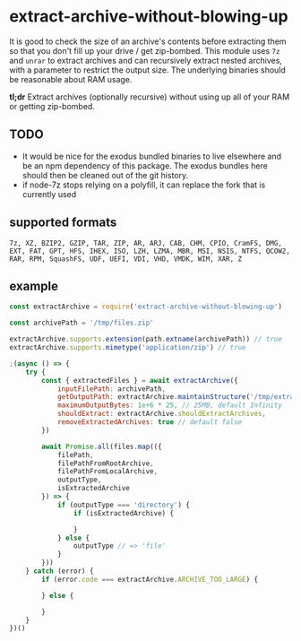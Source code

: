# extract-archive-without-blowing-up

It is good to check the size of an archive's contents before extracting them so that you don't fill up your drive / get zip-bombed. This module uses `7z` and `unrar` to extract archives and can recursively extract nested archives, with a parameter to restrict the output size. The underlying binaries should be reasonable about RAM usage.

**tl;dr** Extract archives (optionally recursive) without using up all of your RAM or getting zip-bombed.

## TODO

- It would be nice for the exodus bundled binaries to live elsewhere and be an npm dependency of this package. The exodus bundles here should then be cleaned out of the git history.
- if node-7z stops relying on a polyfill, it can replace the fork that is currently used

## supported formats

```
7z, XZ, BZIP2, GZIP, TAR, ZIP, AR, ARJ, CAB, CHM, CPIO, CramFS, DMG, EXT, FAT, GPT, HFS, IHEX, ISO, LZH, LZMA, MBR, MSI, NSIS, NTFS, QCOW2, RAR, RPM, SquashFS, UDF, UEFI, VDI, VHD, VMDK, WIM, XAR, Z
```

## example

```js
const extractArchive = require('extract-archive-without-blowing-up')

const archivePath = '/tmp/files.zip'

extractArchive.supports.extension(path.extname(archivePath)) // true
extractArchive.supports.mimetype('application/zip') // true

;(async () => {
	try {
		const { extractedFiles } = await extractArchive({
			inputFilePath: archivePath,
			getOutputPath: extractArchive.maintainStructure('/tmp/extracted'),
			maximumOutputBytes: 1e+6 * 25, // 25MB, default Infinity
			shouldExtract: extractArchive.shouldExtractArchives,
			removeExtractedArchives: true // default false
		})

		await Promise.all(files.map(({
			filePath,
			filePathFromRootArchive,
			filePathFromLocalArchive,
			outputType,
			isExtractedArchive
		}) => {
			if (outputType === 'directory') {
				if (isExtractedArchive) {

				}
			} else {
				outputType // => 'file'
			}
		}))
	} catch (error) {
		if (error.code === extractArchive.ARCHIVE_TOO_LARGE) {

		} else {

		}
	}
})()
```
